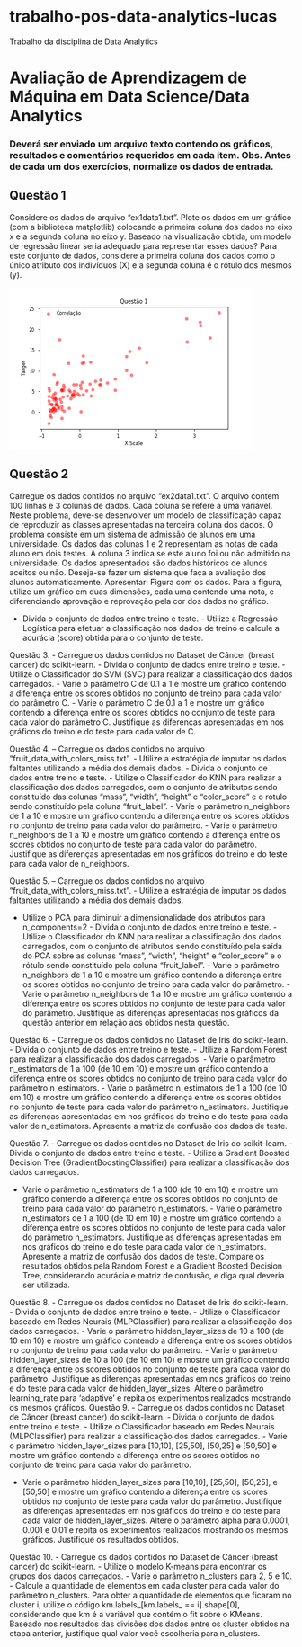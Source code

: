 # trabalho-pos-data-analytics-lucas
 Trabalho da disciplina de Data Analytics

 # Avaliação de	Aprendizagem de	Máquina	em Data	Science/Data Analytics	
	
### Deverá	ser	enviado	um	arquivo	texto	contendo	os	gráficos,	resultados	e	comentários	requeridos	em	cada	item.	Obs.	Antes	de	cada	um	dos	exercícios,	normalize	os	dados	de	entrada.	
	
	
## Questão 1

Considere os	dados	do	arquivo	“ex1data1.txt”.	Plote	os	dados	em	um	gráfico	(com	a	biblioteca	matplotlib)	colocando	a	primeira	coluna	dos	dados	no	eixo	x	e	a	segunda	coluna	no	eixo	y.	Baseado	na	visualização	obtida,	um	modelo	de	regressão	linear	seria	adequado	para	representar	esses	dados?			Para	este	conjunto	de	dados,	considere	a	primeira	coluna	dos	dados	como	o	único	atributo	dos	indivíduos	(X)	e	a	segunda	coluna	é	o	rótulo	dos	mesmos	(y).

![Gráfico](https://github.com/luanprates/trabalho-pos-data-analytics-lucas/blob/master/Quest%C3%A3o-1.png)


	
## Questão 2

Carregue os dados contidos no arquivo “ex2data1.txt”.  O arquivo contem 100 linhas e 3 colunas de dados. Cada coluna se refere a uma variável. Neste problema, deve-se desenvolver um modelo de classificação capaz de reproduzir as classes apresentadas na terceira coluna dos dados.  O problema consiste em um sistema de admissão de alunos em uma universidade. Os dados das colunas 1 e 2 representam as notas de cada aluno em dois testes. A coluna 3 indica se este aluno foi ou não admitido na universidade.  Os dados apresentados são dados históricos de alunos aceitos ou não. Deseja-se fazer um sistema que faça a avaliação dos alunos automaticamente. Apresentar: Figura com os dados. Para a figura, utilize um gráfico em duas dimensões, cada uma contendo uma nota, e diferenciando aprovação e reprovação pela cor dos dados no gráfico. 
 
- Divida o conjunto de dados entre treino e teste. - Utilize a Regressão Logística para efetuar a classificação nos dados de treino e calcule a acurácia (score) obtida para o conjunto de teste.

Questão 3. - Carregue os dados contidos no Dataset de Câncer (breast cancer) do scikit-learn. - Divida o conjunto de dados entre treino e teste.  - Utilize o Classificador do SVM (SVC) para realizar a classificação dos dados carregados. - Varie o parâmetro C de 0.1 a 1 e mostre um gráfico contendo a diferença entre os scores obtidos no conjunto de treino para cada valor do parâmetro C. - Varie o parâmetro C de 0.1 a 1 e mostre um gráfico contendo a diferença entre os scores obtidos no conjunto de teste para cada valor do parâmetro C. Justifique as diferenças apresentadas em nos gráficos do treino e do teste para cada valor de C. 
 
Questão 4. – Carregue os dados contidos no arquivo “fruit_data_with_colors_miss.txt”.  - Utilize a estratégia de imputar os dados faltantes utilizando a média  dos demais dados. - Divida o conjunto de dados entre treino e teste. - Utilize o Classificador do KNN para realizar a classificação dos dados carregados, com o conjunto de atributos sendo constituído das colunas “mass”, “width”, “height” e “color_score” e o rótulo sendo constituído pela coluna “fruit_label”. - Varie o parâmetro n_neighbors de 1 a 10 e mostre um gráfico contendo a diferença entre os scores obtidos no conjunto de treino para cada valor do parâmetro. - Varie o parâmetro n_neighbors de 1 a 10 e mostre um gráfico contendo a diferença entre os scores obtidos no conjunto de teste para cada valor do parâmetro. Justifique as diferenças apresentadas em nos gráficos do treino e do teste para cada valor de n_neighbors. 
 
Questão 5.   – Carregue os dados contidos no arquivo “fruit_data_with_colors_miss.txt”.  - Utilize a estratégia de imputar os dados faltantes utilizando a média  dos demais dados. 
 - Utilize o PCA para diminuir a dimensionalidade dos atributos para n_components=2 - Divida o conjunto de dados entre treino e teste. - Utilize o Classificador do KNN para realizar a classificação dos dados carregados, com o conjunto de atributos sendo constituído pela saída do PCA sobre as colunas “mass”, “width”, “height” e “color_score” e o rótulo sendo constituído pela coluna “fruit_label”. - Varie o parâmetro n_neighbors de 1 a 10 e mostre um gráfico contendo a diferença entre os scores obtidos no conjunto de treino para cada valor do parâmetro. - Varie o parâmetro n_neighbors de 1 a 10 e mostre um gráfico contendo a diferença entre os scores obtidos no conjunto de teste para cada valor do parâmetro. Justifique as diferenças apresentadas nos gráficos da questão anterior em relação aos obtidos nesta questão. 
 
Questão 6. - Carregue os dados contidos no Dataset de Iris do scikit-learn. - Divida o conjunto de dados entre treino e teste.  - Utilize a Random Forest para realizar a classificação dos dados carregados. - Varie o parâmetro n_estimators de 1 a 100 (de 10 em 10) e mostre um gráfico contendo a diferença entre os scores obtidos no conjunto de treino para cada valor do parâmetro n_estimators. - Varie o parâmetro n_estimators de 1 a 100 (de 10 em 10) e mostre um gráfico contendo a diferença entre os scores obtidos no conjunto de teste para cada valor do parâmetro n_estimators. Justifique as diferenças apresentadas em nos gráficos do treino e do teste para cada valor de n_estimators. Apresente a matriz de confusão dos dados de teste. 
 
Questão 7. - Carregue os dados contidos no Dataset de Iris do scikit-learn. - Divida o conjunto de dados entre treino e teste.  - Utilize a Gradient Boosted Decision Tree (GradientBoostingClassifier) para realizar a classificação dos dados carregados. 
- Varie o parâmetro n_estimators de 1 a 100 (de 10 em 10) e mostre um gráfico contendo a diferença entre os scores obtidos no conjunto de treino para cada valor do parâmetro n_estimators. - Varie o parâmetro n_estimators de 1 a 100 (de 10 em 10) e mostre um gráfico contendo a diferença entre os scores obtidos no conjunto de teste para cada valor do parâmetro n_estimators. Justifique as diferenças apresentadas em nos gráficos do treino e do teste para cada valor de n_estimators. Apresente a matriz de confusão dos dados de teste. Compare os resultados obtidos pela Random Forest e a Gradient Boosted Decision Tree, considerando acurácia e matriz de confusão, e diga qual deveria ser utilizada. 
	
Questão	8.	- Carregue os dados contidos no Dataset de Iris do scikit-learn. - Divida o conjunto de dados entre treino e teste.  - Utilize o Classificador baseado em Redes Neurais (MLPClassifier) para realizar a classificação dos dados carregados. - Varie o parâmetro hidden_layer_sizes de 10 a 100 (de 10 em 10) e mostre um gráfico contendo a diferença entre os scores obtidos no conjunto de treino para cada valor do parâmetro. - Varie o parâmetro hidden_layer_sizes de 10 a 100 (de 10 em 10) e mostre um gráfico contendo a diferença entre os scores obtidos no conjunto de teste para cada valor do parâmetro. Justifique as diferenças apresentadas em nos gráficos do treino e do teste para cada valor de hidden_layer_sizes. Altere o parâmetro learning_rate para ‘adaptive’ e repita os experimentos realizados mostrando os mesmos gráficos. Questão	9.	- Carregue os dados contidos no Dataset de Câncer (breast cancer) do scikit-learn. - Divida o conjunto de dados entre treino e teste.  - Utilize o Classificador baseado em Redes Neurais (MLPClassifier) para realizar a classificação dos dados carregados. - Varie o parâmetro hidden_layer_sizes para [10,10], [25,50], [50,25] e [50,50] e mostre um gráfico contendo a diferença entre os scores obtidos no conjunto de treino para cada valor do parâmetro. 
- Varie o parâmetro hidden_layer_sizes para [10,10], [25,50], [50,25], e [50,50] e mostre um gráfico contendo a diferença entre os scores obtidos no conjunto de teste para cada valor do parâmetro. Justifique as diferenças apresentadas em nos gráficos do treino e do teste para cada valor de hidden_layer_sizes. Altere o parâmetro alpha para 0.0001, 0.001 e 0.01 e repita os experimentos realizados mostrando os mesmos gráficos. Justifique os resultados obtidos. 
 
Questão	10.	- Carregue os dados contidos no Dataset de Câncer (breast cancer) do scikit-learn. - Utilize o modelo K-means para encontrar os grupos dos dados carregados. - Varie o parâmetro n_clusters para 2, 5 e 10. - Calcule a quantidade de elementos em cada cluster para cada valor do parâmetro n_clusters. Para obter a quantidade de elementos que ficaram no cluster i, utilize o código km.labels_[km.labels_ == i].shape[0], considerando que km é a variável que contém o fit sobre o KMeans. Baseado nos resultados das divisões dos dados entre os cluster obtidos na etapa anterior, justifique qual valor você escolheria para n_clusters. 
